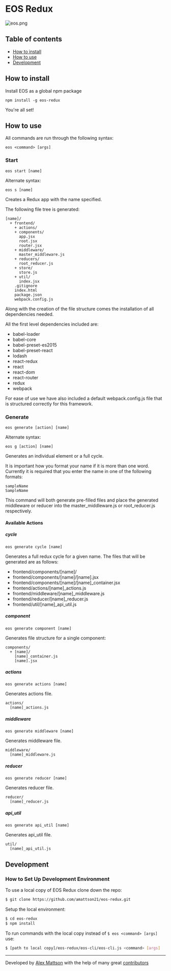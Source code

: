 # EOS Redux

![eos.png](https://s10.postimg.org/7hfcpvwpl/eos.png)


## Table of contents

* [How to install](#how-to-install)
* [How to use](#how-to-use)
* [Development](#development)

## <a id="how-to-install"></a> How to install

Install EOS as a global npm package

```
npm install -g eos-redux
```

You're all set!

## <a id="how-to-use"></a> How to use

All commands are run through the following syntax:
```
eos <command> [args]
```

### Start

```
eos start [name]
```
Alternate syntax:
```
eos s [name]
```

Creates a Redux app with the name specified.

The following file tree is generated:

```
[name]/
  + frontend/
    + actions/
    + components/
      app.jsx
      root.jsx
      router.jsx
    + middleware/
      master_middleware.js
    + reducers/
      root_reducer.js
    + store/
      store.js
    + util/
      index.jsx
    .gitignore
    index.html  
    package.json
    webpack.config.js
```
Along with the creation of the file structure comes the installation of all dependencies needed.

All the first level dependencies included are:

* babel-loader
* babel-core
* babel-preset-es2015
* babel-preset-react
* lodash
* react-redux
* react
* react-dom
* react-router
* redux
* webpack

For ease of use we have also included a default webpack.config.js file that is structured correctly for this framework.  

### Generate

```
eos generate [action] [name]
```
Alternate syntax:
```
eos g [action] [name]
```

Generates an individual element or a full cycle.

It is important how you format your name if it is more than one word. Currently it is required that you enter the name in one of the following formats:

```
sampleName
SampleName
```

This command will both generate pre-filled files and place the generated middleware or reducer into the master_middleware.js or root_reducer.js respectively.

#### Available Actions


##### cycle

```
eos generate cycle [name]
```

Generates a full redux cycle for a given name. The files that will be generated are as follows:

- frontend/components/[name]/
- frontend/components/[name]/[name].jsx
- frontend/components/[name]/[name]\_container.jsx
- frontend/actions/[name]\_actions.js
- frontend/middleware/[name]\_middleware.js
- frontend/reducer/[name]\_reducer.js
- frontend/util/[name]\_api_util.js

##### component

```
eos generate component [name]
```

Generates file structure for a single component:

```
components/
  + [name]/
    [name]_container.js
    [name].jsx
```

##### actions

```
eos generate actions [name]
```

Generates actions file.

```
actions/
  [name]_actions.js
```

##### middleware

```
eos generate middleware [name]
```

Generates middleware file.

```
middleware/
  [name]_middleware.js
```

##### reducer

```
eos generate reducer [name]
```

Generates reducer file.

```
reducer/
  [name]_reducer.js
```

##### api_util

```
eos generate api_util [name]
```

Generates api_util file.

```
util/
  [name]_api_util.js
```


## <a id="development"></a> Development

### How to Set Up Development Environment

To use a local copy of EOS Redux clone down the repo:
```Bash
$ git clone https://github.com/amattson21/eos-redux.git
```

Setup the local environment:
```Bash
$ cd eos-redux
$ npm install
```

To run commands with the local copy instead of `$ eos <command> [args]` use:
```Bash
$ [path to local copy]/eos-redux/eos-cli/eos-cli.js <command> [args]
```


---
Developed by [Alex Mattson](http://www.alexmattson.com) with the help of many great [contributors](https://github.com/amattson21/eos-redux/graphs/contributors)  
